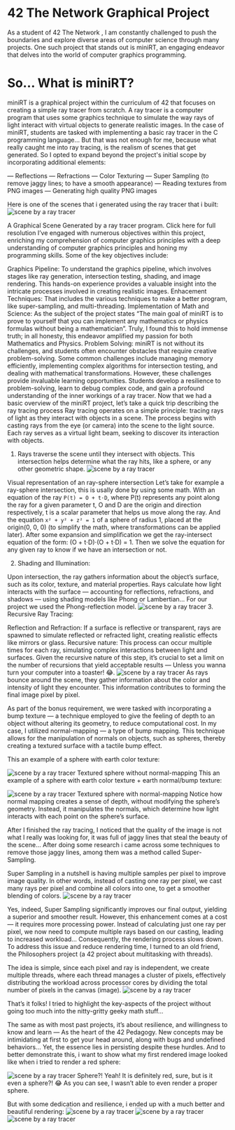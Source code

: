 # 42 The Network Graphical Project


As a student of 
42 The Network
, I am constantly challenged to push the boundaries and explore diverse areas of computer science through many projects. One such project that stands out is miniRT, an engaging endeavor that delves into the world of computer graphics programming.

# So… What is miniRT?

miniRT is a graphical project within the curriculum of 42 that focuses on creating a simple ray tracer from scratch. A ray tracer is a computer program that uses some graphics technique to simulate the way rays of light interact with virtual objects to generate realistic images. In the case of miniRT, students are tasked with implementing a basic ray tracer in the C programming language… But that was not enough for me, because what really caught me into ray tracing, is the realism of scenes that get generated. So I opted to expand beyond the project's initial scope by incorporating additional elements:

— Reflections
— Refractions
— Color Texturing
— Super Sampling (to remove jaggy lines; to have a smooth appearance)
— Reading textures from PNG images
— Generating high quality PNG images

Here is one of the scenes that i generated using the ray tracer that i built:
![scene by a ray tracer](readme/0.webp)

A Graphical Scene Generated by a ray tracer program.
Click here for full resolution
I’ve engaged with numerous objectives within this project, enriching my comprehension of computer graphics principles with a deep understanding of computer graphics principles and honing my programming skills. Some of the key objectives include:

Graphics Pipeline: To understand the graphics pipeline, which involves stages like ray generation, intersection testing, shading, and image rendering. This hands-on experience provides a valuable insight into the intricate processes involved in creating realistic images.
Enhacement Techniques: That includes the various techniques to make a better program, like super-sampling, and multi-threading.
Implementation of Math and Science: As the subject of the project states “The main goal of miniRT is to prove to yourself that you can implement any mathematics or physics formulas without being a mathematician”. Truly, I found this to hold immense truth; in all honesty, this endeavor amplified my passion for both Mathematics and Physics.
Problem Solving: miniRT is not without its challenges, and students often encounter obstacles that require creative problem-solving. Some common challenges include managing memory efficiently, implementing complex algorithms for intersection testing, and dealing with mathematical transformations. However, these challenges provide invaluable learning opportunities. Students develop a resilience to problem-solving, learn to debug complex code, and gain a profound understanding of the inner workings of a ray tracer.
Now that we had a basic overview of the miniRT project, let’s take a quick trip describing the ray tracing process
Ray tracing operates on a simple principle: tracing rays of light as they interact with objects in a scene. The process begins with casting rays from the eye (or camera) into the scene to the light source. Each ray serves as a virtual light beam, seeking to discover its interaction with objects.

1. Rays traverse the scene until they intersect with objects. This intersection helps determine what the ray hits, like a sphere, or any other geometric shape.
![scene by a ray tracer](readme/1.webp)

Visual representation of an ray-sphere intersection
Let’s take for example a ray-sphere intersection, this is usally done by using some math.
With an equation of the ray `P(t) = O + t⋅D`, where P(t) represents any point along the ray for a given parameter t, O and D are the origin and direction respectively, t is a scalar parameter that helps us move along the ray.
And the equation `x² + y² + z² = 1` of a sphere of radius 1, placed at the origin(0, 0, 0) (to simplify the math, where transformations can be applied later).
After some expansion and simplification we get the ray-intersect equation of the form: (O + t⋅D)⋅(O + t⋅D) = 1. Then we solve the equation for any given ray to know if we have an intersection or not.

2. Shading and Illumination:

Upon intersection, the ray gathers information about the object’s surface, such as its color, texture, and material properties.
Rays calculate how light interacts with the surface — accounting for reflections, refractions, and shadows — using shading models like Phong or Lambertian… For our project we used the Phong-reflection model.
![scene by a ray tracer](readme/2.webp)
3. Recursive Ray Tracing:

Reflection and Refraction: If a surface is reflective or transparent, rays are spawned to simulate reflected or refracted light, creating realistic effects like mirrors or glass.
Recursive nature: This process can occur multiple times for each ray, simulating complex interactions between light and surfaces.
Given the recursive nature of this step, it’s crucial to set a limit on the number of recursions that yield acceptable results — Unless you wanna turn your computer into a toaster! 😂.
![scene by a ray tracer](readme/3.webp)
As rays bounce around the scene, they gather information about the color and intensity of light they encounter. This information contributes to forming the final image pixel by pixel.

As part of the bonus requirement, we were tasked with incorporating a bump texture — a technique employed to give the feeling of depth to an object without altering its geometry, to reduce computational cost. In my case, I utilized normal-mapping — a type of bump mapping. This technique allows for the manipulation of normals on objects, such as spheres, thereby creating a textured surface with a tactile bump effect.

This an example of a sphere with earth color texture:

![scene by a ray tracer](readme/4.webp)
Textured sphere without normal-mapping
This an example of a sphere with earth color texture + earth normal/bump texture:

![scene by a ray tracer](readme/5.webp)
Textured sphere with normal-mapping
Notice how normal mapping creates a sense of depth, without modifying the sphere’s geometry. Instead, it manipulates the normals, which determine how light interacts with each point on the sphere’s surface.

After I finished the ray tracing, I noticed that the quality of the image is not what I really was looking for, it was full of jaggy lines that steal the beauty of the scene… After doing some research i came across some techniques to remove those jaggy lines, among them was a method called Super-Sampling.

Super Sampling in a nutshell is having multiple samples per pixel to improve image quality. In other words, instead of casting one ray per pixel, we cast many rays per pixel and combine all colors into one, to get a smoother blending of colors.
![scene by a ray tracer](readme/6.webp)

Yes, indeed, Super Sampling significantly improves our final output, yielding a superior and smoother result. However, this enhancement comes at a cost — it requires more processing power. Instead of calculating just one ray per pixel, we now need to compute multiple rays based on our casting, leading to increased workload… Consequently, the rendering process slows down.
To address this issue and reduce rendering time, I turned to an old friend, the Philosophers project (a 42 project about multitasking with threads).

The idea is simple, since each pixel and ray is independent, we create multiple threads, where each thread manages a cluster of pixels, effectively distributing the workload across processor cores by dividing the total number of pixels in the canvas (image).
![scene by a ray tracer](readme/7.webp)

That’s it folks! I tried to highlight the key-aspects of the project without going too much into the nitty-gritty geeky math stuff…

The same as with most past projects, it’s about resilience, and willingness to know and learn — As the heart of the 42 Pedagogy. New concepts may be intimidating at first to get your head around, along with bugs and undefined behaviors… Yet, the essence lies in persisting despite these hurdles.
And to better demonstrate this, i want to show what my first rendered image looked like when i tried to render a red sphere:

![scene by a ray tracer](readme/8.webp)
Sphere?!
Yeah! It is definitely red, sure, but is it even a sphere?! 😂
As you can see, I wasn’t able to even render a proper sphere.

But with some dedication and resilience, i ended up with a much better and beautiful rendering:
![scene by a ray tracer](readme/9.webp)
![scene by a ray tracer](readme/10.webp)
![scene by a ray tracer](readme/11.webp)